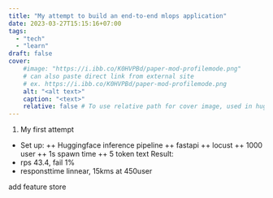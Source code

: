 ```yaml
---
title: "My attempt to build an end-to-end mlops application"
date: 2023-03-27T15:15:16+07:00
tags:
  - "tech"
  - "learn"
draft: false
cover:
    #image: "https://i.ibb.co/K0HVPBd/paper-mod-profilemode.png"
    # can also paste direct link from external site
    # ex. https://i.ibb.co/K0HVPBd/paper-mod-profilemode.png
    alt: "<alt text>"
    caption: "<text>"
    relative: false # To use relative path for cover image, used in hugo Page-bundles
---
```


1. My first attempt
+ Set up:
++ Huggingface inference pipeline
++ fastapi
++ locust
++ 1000 user
++ 1s spawn time
++ 5 token text
Result:
+ rps 43.4, fail 1%
+ responsttime linnear, 15kms at 450user

add feature store


